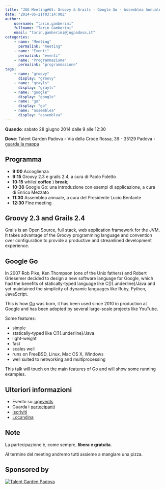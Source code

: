 ```yaml
---
title: "JUG Meeting#65: Groovy & Grails - Google Go - Assemblea Annuale"
date: "2014-06-21T03:14:00Z"
author:
    username: "tarin.gamberini"
    fullname: "Tarin Gamberini"
    email: "tarin.gamberini@jugpadova.it"
categories:
    - name: "Meeting"
      permalink: "meeting"
    - name: "Eventi"
      permalink: "eventi"
    - name: "Programmazione"
      permalink: "programmazione"
tags:
    - name: "groovy"
      display: "groovy"
    - name: "grayls"
      display: "grayls"
    - name: "google"
      display: "google"
    - name: "go"
      display: "go"
    - name: "assemblea"
      display: "assemblea"
---
```


**Quando**: sabato 28 giugno 2014 dalle 9 alle 12:30

**Dove**: Talent Garden Padova - Via della Croce Rossa, 36 - 35129
Padova - [guarda la
mappa](https://maps.google.it/maps?q=45.409056,+11.909843&ie=UTF8&t=m&z=17)

Programma
---------

-   **9:00** Accoglienza
-   **9:15** Groovy 2.3 e grails 2.4, a cura di Paolo Foletto
-   **10:15** while( **coffee** ) **break**;
-   **10:30** Google Go: una introduzione con esempi di applicazione, a
    cura di Enrico Mezzato
-   **11:30** Assemblea annuale, a cura del Presidente Lucio Benfante
-   **12:30** Fine meeting

Groovy 2.3 and Grails 2.4
-------------------------

Grails is an Open Source, full stack, web application framework for the
JVM. It takes advantage of the Groovy programming language and
convention over configuration to provide a productive and streamlined
development experience.

Google Go
---------

In 2007 Rob Pike, Ken Thompson (one of the Unix fathers) and Robert
Griesemer decided to design a new software language for Google, which
had the benefits of statically-typed language like C[]{.underline}/Java
and yet maintained the simplicity of dynamic languages like Ruby,
Python, JavaScript.

This is how [Go](http://golang.org/) was born, it has been used since
2010 in production at Google and has been adopted by several large-scale
projects like YouTube.

Some features:

-   simple
-   statically-typed like C[]{.underline}/Java
-   light-weight
-   fast
-   scales well
-   runs on FreeBSD, Linux, Mac OS X, Windows
-   well suited to networking and multiprocessing

This talk will touch on the main features of Go and will show some
running examples.

Ulteriori informazioni
----------------------

-   Evento su
    [jugevents](http://www.jugevents.org/jugevents/event/54290)
-   Guarda i
    [partecipanti](http://www.jugevents.org/jugevents/event/showParticipants.html?id=54290)
-   [Iscriviti](http://www.jugevents.org/jugevents/event/registration.form?event.id=54290)
-   [Locandina](http://goo.gl/KcRwBu)

Note
----

La partecipazione è, come sempre, **libera e gratuita**.

Al termine del meeting andremo tutti assieme a mangiare una pizza.

Sponsored by
------------

<p>

<a href="http://padova.talentgarden.org/"><img src="http://padova.talentgarden.org/wp-content/uploads/sites/4/2014/04/tag_Talent_Garden-300x128.png" title="Talent Garden Padova" /></a>

</p>
